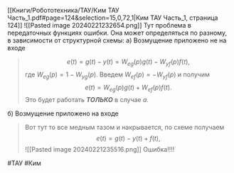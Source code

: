 [[Книги/Робототехника/ТАУ/Ким ТАУ Часть_1.pdf#page=124&selection=15,0,72,1|Ким ТАУ Часть_1, страница 124]]
![[Pasted image 20240221232654.png]]
Тут проблема в передаточных функциях ошибки. Она может определяться по разному, в зависимости от структурной схемы:
а) Возмущение приложено не на входе
>$$e(t)=g(t)-y(t)=W_{eg}(p)g(t)-W_{yf}(p)f(t),$$
>где $W_{eg}(p)=1-W_{yg}(p)$.
>Введем $W_{ef}(p)=-W_{yf}(p)$ и получим $$e(t)=W_{eg}(p)g(t)+W_{ef}(p)f(t).$$Это будет работать ***ТОЛЬКО*** в случае *а*.

б) Возмущение приложено на входе
>Вот тут то все медным тазом и накрывается, по схеме получаем $$e(t)=g(t)-y(t)+f(t),$$![[Pasted image 20240221235516.png]]
>Ошибка!!!!

#ТАУ #Ким 